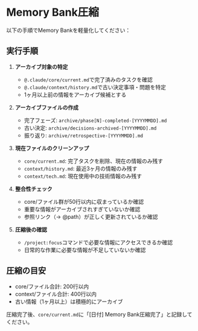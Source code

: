 # Memory Bank圧縮

以下の手順でMemory Bankを軽量化してください：

## 実行手順

1. **アーカイブ対象の特定**
   - `@.claude/core/current.md`で完了済みのタスクを確認
   - `@.claude/context/history.md`で古い決定事項・問題を特定
   - 1ヶ月以上前の情報をアーカイブ候補とする

2. **アーカイブファイルの作成**
   - 完了フェーズ: `archive/phase[N]-completed-[YYYYMMDD].md`
   - 古い決定: `archive/decisions-archived-[YYYYMMDD].md`
   - 振り返り: `archive/retrospective-[YYYYMMDD].md`

3. **現在ファイルのクリーンアップ**
   - `core/current.md`: 完了タスクを削除、現在の情報のみ残す
   - `context/history.md`: 最近3ヶ月の情報のみ残す
   - `context/tech.md`: 現在使用中の技術情報のみ残す

4. **整合性チェック**
   - core/ファイル群が50行以内に収まっているか確認
   - 重要な情報がアーカイブされすぎていないか確認
   - 参照リンク（→ @path）が正しく更新されているか確認

5. **圧縮後の確認**
   - `/project:focus`コマンドで必要な情報にアクセスできるか確認
   - 日常的な作業に必要な情報が不足していないか確認

## 圧縮の目安
- core/ファイル合計: 200行以内
- context/ファイル合計: 400行以内
- 古い情報（1ヶ月以上）は積極的にアーカイブ

圧縮完了後、`core/current.md`に「[日付] Memory Bank圧縮完了」と記録してください。